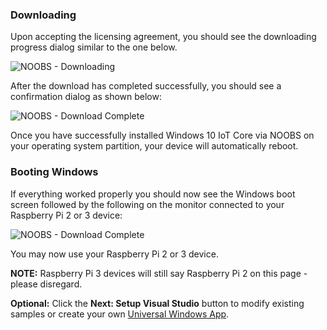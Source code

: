 ### Downloading 

Upon accepting the licensing agreement, you should see the downloading progress dialog similar to the one below.  

![NOOBS - Downloading]({{site.baseurl}}/Resources/images/noobs/noobs-downloading.jpg)

After the download has completed successfully, you should see a confirmation dialog as shown below:

![NOOBS - Download Complete]({{site.baseurl}}/Resources/images/noobs/noobs-download-complete.png)

Once you have successfully installed Windows 10 IoT Core via NOOBS on your operating system partition, your device will automatically reboot. 

### Booting Windows
If everything worked properly you should now see the Windows boot screen followed by the following on the monitor connected to your Raspberry Pi 2 or 3 device:

![NOOBS - Download Complete]({{site.baseurl}}/Resources/images/DefaultAppRpi2.png)

You may now use your Raspberry Pi 2 or 3 device.

**NOTE:** Raspberry Pi 3 devices will still say Raspberry Pi 2 on this page - please disregard. 

**Optional:** Click the **Next: Setup Visual Studio** button to modify existing samples or create your own [Universal Windows App](https://msdn.microsoft.com/en-us/library/windows/apps/dn726767.aspx). 